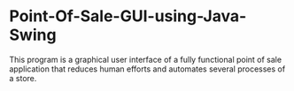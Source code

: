 # Point-Of-Sale-GUI-using-Java-Swing
This program is a graphical user interface of a fully functional point of sale application that reduces human efforts and automates several processes of a store.
